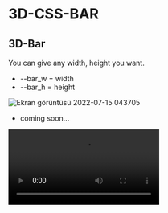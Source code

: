 # 3D-CSS-BAR
## 3D-Bar

You can give any width, height you want.

  - --bar_w = width
  - --bar_h = height

![Ekran görüntüsü 2022-07-15 043705](https://user-images.githubusercontent.com/98836519/179129642-f4d1dae3-2559-4b0e-96cd-07c6dd0c8dc4.jpg)



- coming soon...

<video src = "https://user-images.githubusercontent.com/98836519/179141033-8ac226ee-46b8-4e6f-ade4-0179f128632b.mp4" >

![3d-full](https://user-images.githubusercontent.com/98836519/179141557-7a33b8a8-46f3-4c5e-a2c0-4c64da16132b.jpg)




